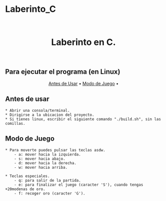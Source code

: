 # Laberinto_C

<h1 align="center">
  <br>
    Laberinto en C.
  <br>
</h1>

<br>

<h2>
    Para ejecutar el programa (en Linux)
</h2>

<p align="center">
  <a href="#antes-de-usar">Antes de Usar</a> •
  <a href="#modo-de-juego">Modo de Juego</a> •
</p>

## Antes de usar
    * Abrir una consola/terminal.
    * Dirigirse a la ubicacion del proyecto.
    * Si tienes linux, escribir el siguiente comando "./build.sh", sin las comillas.

## Modo de Juego
    * Para moverte puedes pulsar las teclas asdw.
        - a: mover hacia la izquierda.
        - s: mover hacia abajo.
        - d: mover hacia la derecha.
        - w: mover hacia arriba.

    * Teclas especiales.
        - q: para salir de la partida.
        - e: para finalizar el juego (caracter 'S'), cuando tengas +20modenas de oro.
        - f: recoger oro (caracter 'G').